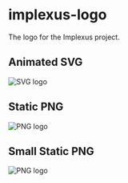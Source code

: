 implexus-logo
=============

The logo for the Implexus project.

Animated SVG
------------

![SVG logo](https://cdn.rawgit.com/RangerMauve/implexus-logo/master/logo.svg)

Static PNG
----------

![PNG logo](https://cdn.rawgit.com/RangerMauve/implexus-logo/master/logo.png)

Small Static PNG
----------------

![PNG logo](https://cdn.rawgit.com/RangerMauve/implexus-logo/master/logo-small.png)
